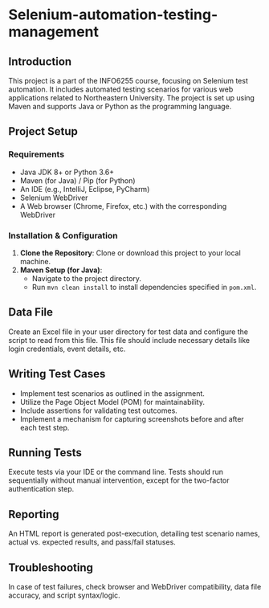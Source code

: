 # Selenium-automation-testing-management

## Introduction
This project is a part of the INFO6255 course, focusing on Selenium test automation. It includes automated testing scenarios for various web applications related to Northeastern University. The project is set up using Maven and supports Java or Python as the programming language.

## Project Setup

### Requirements
- Java JDK 8+ or Python 3.6+
- Maven (for Java) / Pip (for Python)
- An IDE (e.g., IntelliJ, Eclipse, PyCharm)
- Selenium WebDriver
- A Web browser (Chrome, Firefox, etc.) with the corresponding WebDriver

### Installation & Configuration
1. **Clone the Repository**: Clone or download this project to your local machine.
2. **Maven Setup (for Java)**:
   - Navigate to the project directory.
   - Run `mvn clean install` to install dependencies specified in `pom.xml`.

## Data File
Create an Excel file in your user directory for test data and configure the script to read from this file. This file should include necessary details like login credentials, event details, etc.

## Writing Test Cases
- Implement test scenarios as outlined in the assignment.
- Utilize the Page Object Model (POM) for maintainability.
- Include assertions for validating test outcomes.
- Implement a mechanism for capturing screenshots before and after each test step.

## Running Tests
Execute tests via your IDE or the command line. Tests should run sequentially without manual intervention, except for the two-factor authentication step.

## Reporting
An HTML report is generated post-execution, detailing test scenario names, actual vs. expected results, and pass/fail statuses.

## Troubleshooting
In case of test failures, check browser and WebDriver compatibility, data file accuracy, and script syntax/logic.
